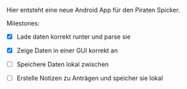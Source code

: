 Hier entsteht eine neue Android App für den Piraten Spicker.

Milestones:
* [X] Lade daten korrekt runter und parse sie 
* [X] Zeige Daten in einer GUI korrekt an
* [ ] Speichere Daten lokal zwischen
* [ ] Erstelle Notizen zu Anträgen und speicher sie lokal

